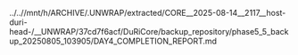 ../..//mnt/h/ARCHIVE/.UNWRAP/extracted/CORE__2025-08-14__2117__host-duri-head-/__UNWRAP/37cd7f6acf/DuRiCore/backup_repository/phase5_5_backup_20250805_103905/DAY4_COMPLETION_REPORT.md